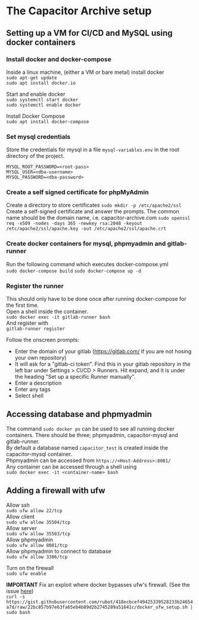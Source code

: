 # The Capacitor Archive setup

## Setting up a VM for CI/CD and MySQL using docker containers

### Install docker and docker-compose
Inside a linux machine, (either a VM or bare metal) install docker    
`sudo apt-get update`  
`sudo apt install docker.io`  

Start and enable docker  
`sudo systemctl start docker`  
`sudo systemctl enable docker`  

Install Docker Compose  
`sudo apt install docker-compose`  

### Set mysql credentials
Store the credentials for mysql in a file `mysql-variables.env` in the root directory of the project.  
```
MYSQL_ROOT_PASSWORD=<root-pass>
MYSQL_USER=<dba-username>
MYSQL_PASSWORD=<dba-password>
```


### Create a self signed certificate for phpMyAdmin
Create a directory to store certificates
`sudo mkdir -p /etc/apache2/ssl`
Create a self-signed certificate and answer the prompts.  The common name should be the domain name, i.e. capacitor-archive.com
`sudo openssl req -x509 -nodes -days 365 -newkey rsa:2048 -keyout /etc/apache2/ssl/apache.key -out /etc/apache2/ssl/apache.crt`


### Create docker containers for mysql, phpmyadmin and gitlab-runner
Run the following command which executes docker-compose.yml  
`sudo docker-compose build`
`sudo docker-compose up -d`  


### Register the runner  
This should only have to be done once after running docker-compose for the first time.  
Open a shell inside the container.  
`sudo docker exec -it gitlab-runner bash`  
And register with  
`gitlab-runner register`  


Follow the onscreen prompts:
- Enter the domain of your gitlab (https://gitlab.com/ if you are not hosing your own repository)  
- It will ask for a "gitlab-ci token".  Find this in your gitlab repository in the left bar under Settings > CI/CD > Runners.  Hit expand, and it is under the heading "Set up a specific Runner manually".  
- Enter a description  
- Enter any tags  
- Select shell  


## Accessing database and phpmyadmin
The command `sudo docker ps` can be used to see all running docker containers.  There should be three; phpmyadmin, capacitor-mysql and gitlab-runner.   
By default a database named `capacitor_test` is created inside the capacitor-mysql container.  
Phpmyadmin can be accessed from `https://<Host-Address>:8081/`  
Any container can be accessed through a shell using  
`sudo docker exec -it <container-name> bash`


## Adding a firewall with ufw
Allow ssh  
`sudo ufw allow 22/tcp`  
Allow client  
`sudo ufw allow 35504/tcp`  
Allow server  
`sudo ufw allow 35503/tcp`  
Allow phpmyadmin  
`sudo ufw allow 8081/tcp`  
Allow phpmyadmin to connect to database  
`sudo ufw allow 3306/tcp`  

Turn on the firewall  
`sudo ufw enable`  

**IMPORTANT** Fix an exploit where docker bypasses ufw's firewall.  (See the issue [here](https://github.com/docker/for-linux/issues/690#issuecomment-529319051))  
`curl -s https://gist.githubusercontent.com/rubot/418ecbcef49425339528233b24654a7d/raw/22bc857b97e63fa65eb4b89d2b2745289a51641c/docker_ufw_setup.sh | sudo bash`  





